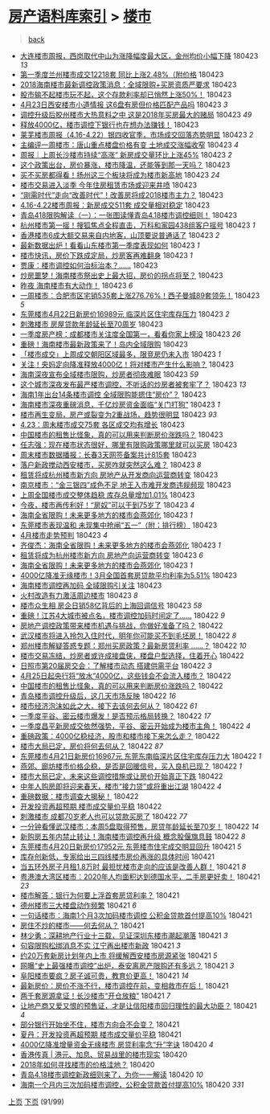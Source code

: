 [房产语料库索引](../../README.md)  > [楼市](楼市.md)
====
> [back](../README.md)

- [大连楼市周报，西岗取代中山为涨降幅度最大区，金州均价小幅下降](http://jkwz.applinzi.com/ittc/7095220783196668944.html#%E5%A4%A7%E8%BF%9E%E6%A5%BC%E5%B8%82%E5%91%A8%E6%8A%A5%EF%BC%8C%E8%A5%BF%E5%B2%97%E5%8F%96%E4%BB%A3%E4%B8%AD%E5%B1%B1%E4%B8%BA%E6%B6%A8%E9%99%8D%E5%B9%85%E5%BA%A6%E6%9C%80%E5%A4%A7%E5%8C%BA%EF%BC%8C%E9%87%91%E5%B7%9E%E5%9D%87%E4%BB%B7%E5%B0%8F%E5%B9%85%E4%B8%8B%E9%99%8D) 180423 *13* 
- [第一季度兰州楼市成交12218套 同比上涨2.48%（附价格](http://jkwz.applinzi.com/ittc/7095218831788344337.html#%E7%AC%AC%E4%B8%80%E5%AD%A3%E5%BA%A6%E5%85%B0%E5%B7%9E%E6%A5%BC%E5%B8%82%E6%88%90%E4%BA%A412218%E5%A5%97+%E5%90%8C%E6%AF%94%E4%B8%8A%E6%B6%A82.48%25%EF%BC%88%E9%99%84%E4%BB%B7%E6%A0%BC) 180423  
- [2018海南楼市最新调控政策消息：全域限购+买房资质严要求](http://jkwz.applinzi.com/ittc/7095217086668473361.html#2018%E6%B5%B7%E5%8D%97%E6%A5%BC%E5%B8%82%E6%9C%80%E6%96%B0%E8%B0%83%E6%8E%A7%E6%94%BF%E7%AD%96%E6%B6%88%E6%81%AF%EF%BC%9A%E5%85%A8%E5%9F%9F%E9%99%90%E8%B4%AD%2B%E4%B9%B0%E6%88%BF%E8%B5%84%E8%B4%A8%E4%B8%A5%E8%A6%81%E6%B1%82) 180423  
- [股市输不起楼市玩不起，这个存款利率却已悄然上涨50%！](http://jkwz.applinzi.com/ittc/7095216459179623441.html#%E8%82%A1%E5%B8%82%E8%BE%93%E4%B8%8D%E8%B5%B7%E6%A5%BC%E5%B8%82%E7%8E%A9%E4%B8%8D%E8%B5%B7%EF%BC%8C%E8%BF%99%E4%B8%AA%E5%AD%98%E6%AC%BE%E5%88%A9%E7%8E%87%E5%8D%B4%E5%B7%B2%E6%82%84%E7%84%B6%E4%B8%8A%E6%B6%A850%25%EF%BC%81) 180423  
- [4月23日西安楼市小道情报 这6盘有房但价格匹配产品吗](http://jkwz.applinzi.com/ittc/7095214758938805255.html#4%E6%9C%8823%E6%97%A5%E8%A5%BF%E5%AE%89%E6%A5%BC%E5%B8%82%E5%B0%8F%E9%81%93%E6%83%85%E6%8A%A5+%E8%BF%996%E7%9B%98%E6%9C%89%E6%88%BF%E4%BD%86%E4%BB%B7%E6%A0%BC%E5%8C%B9%E9%85%8D%E4%BA%A7%E5%93%81%E5%90%97) 180423 *3* 
- [调控升级后胶州楼市大热意料之中 这是2018年买房最大的赌局](http://jkwz.applinzi.com/ittc/7095214074029933578.html#%E8%B0%83%E6%8E%A7%E5%8D%87%E7%BA%A7%E5%90%8E%E8%83%B6%E5%B7%9E%E6%A5%BC%E5%B8%82%E5%A4%A7%E7%83%AD%E6%84%8F%E6%96%99%E4%B9%8B%E4%B8%AD+%E8%BF%99%E6%98%AF2018%E5%B9%B4%E4%B9%B0%E6%88%BF%E6%9C%80%E5%A4%A7%E7%9A%84%E8%B5%8C%E5%B1%80) 180423 *49* 
- [释放4000亿，楼市调控下银行也在想办法赚钱！](http://jkwz.applinzi.com/ittc/7095213816516445191.html#%E9%87%8A%E6%94%BE4000%E4%BA%BF%EF%BC%8C%E6%A5%BC%E5%B8%82%E8%B0%83%E6%8E%A7%E4%B8%8B%E9%93%B6%E8%A1%8C%E4%B9%9F%E5%9C%A8%E6%83%B3%E5%8A%9E%E6%B3%95%E8%B5%9A%E9%92%B1%EF%BC%81) 180423  
- [莱芜楼市周报（4.16-4.22）银四收官季，市场成交回落态势明显](http://jkwz.applinzi.com/ittc/7095213582130349067.html#%E8%8E%B1%E8%8A%9C%E6%A5%BC%E5%B8%82%E5%91%A8%E6%8A%A5%EF%BC%884.16-4.22%EF%BC%89%E9%93%B6%E5%9B%9B%E6%94%B6%E5%AE%98%E5%AD%A3%EF%BC%8C%E5%B8%82%E5%9C%BA%E6%88%90%E4%BA%A4%E5%9B%9E%E8%90%BD%E6%80%81%E5%8A%BF%E6%98%8E%E6%98%BE) 180423 *2* 
- [主编评一周楼市：唐山重点楼盘价格有变 土地成交涨幅收窄](http://jkwz.applinzi.com/ittc/7095207588415407110.html#%E4%B8%BB%E7%BC%96%E8%AF%84%E4%B8%80%E5%91%A8%E6%A5%BC%E5%B8%82%EF%BC%9A%E5%94%90%E5%B1%B1%E9%87%8D%E7%82%B9%E6%A5%BC%E7%9B%98%E4%BB%B7%E6%A0%BC%E6%9C%89%E5%8F%98+%E5%9C%9F%E5%9C%B0%E6%88%90%E4%BA%A4%E6%B6%A8%E5%B9%85%E6%94%B6%E7%AA%84) 180423 *4* 
- [周报｜上周长沙楼市持续“高涨” 新房成交量环比上涨45%](http://jkwz.applinzi.com/ittc/7095207574695838731.html#%E5%91%A8%E6%8A%A5%EF%BD%9C%E4%B8%8A%E5%91%A8%E9%95%BF%E6%B2%99%E6%A5%BC%E5%B8%82%E6%8C%81%E7%BB%AD%E2%80%9C%E9%AB%98%E6%B6%A8%E2%80%9D+%E6%96%B0%E6%88%BF%E6%88%90%E4%BA%A4%E9%87%8F%E7%8E%AF%E6%AF%94%E4%B8%8A%E6%B6%A845%25) 180423 *2* 
- [这个政策出台，房价暴涨，楼市降温，还能等到那一天吗？](http://jkwz.applinzi.com/ittc/7095204670081598470.html#%E8%BF%99%E4%B8%AA%E6%94%BF%E7%AD%96%E5%87%BA%E5%8F%B0%EF%BC%8C%E6%88%BF%E4%BB%B7%E6%9A%B4%E6%B6%A8%EF%BC%8C%E6%A5%BC%E5%B8%82%E9%99%8D%E6%B8%A9%EF%BC%8C%E8%BF%98%E8%83%BD%E7%AD%89%E5%88%B0%E9%82%A3%E4%B8%80%E5%A4%A9%E5%90%97%EF%BC%9F) 180423  
- [买不买房都得看！扬州这三个板块将成为楼市新高地](http://jkwz.applinzi.com/ittc/7095199886414971910.html#%E4%B9%B0%E4%B8%8D%E4%B9%B0%E6%88%BF%E9%83%BD%E5%BE%97%E7%9C%8B%EF%BC%81%E6%89%AC%E5%B7%9E%E8%BF%99%E4%B8%89%E4%B8%AA%E6%9D%BF%E5%9D%97%E5%B0%86%E6%88%90%E4%B8%BA%E6%A5%BC%E5%B8%82%E6%96%B0%E9%AB%98%E5%9C%B0) 180423 *24* 
- [楼市交易进入淡季 今年住房租赁市场或迎来井喷](http://jkwz.applinzi.com/ittc/7095187335501317126.html#%E6%A5%BC%E5%B8%82%E4%BA%A4%E6%98%93%E8%BF%9B%E5%85%A5%E6%B7%A1%E5%AD%A3+%E4%BB%8A%E5%B9%B4%E4%BD%8F%E6%88%BF%E7%A7%9F%E8%B5%81%E5%B8%82%E5%9C%BA%E6%88%96%E8%BF%8E%E6%9D%A5%E4%BA%95%E5%96%B7) 180423  
- [“刚需时代”走向“改善时代”！改善房将成2018楼市主力？](http://jkwz.applinzi.com/ittc/7095127780167779338.html#%E2%80%9C%E5%88%9A%E9%9C%80%E6%97%B6%E4%BB%A3%E2%80%9D%E8%B5%B0%E5%90%91%E2%80%9C%E6%94%B9%E5%96%84%E6%97%B6%E4%BB%A3%E2%80%9D%EF%BC%81%E6%94%B9%E5%96%84%E6%88%BF%E5%B0%86%E6%88%902018%E6%A5%BC%E5%B8%82%E4%B8%BB%E5%8A%9B%EF%BC%9F) 180423  
- [4.16-4.22楼市周报：新房成交511套 成交量相对稳定](http://jkwz.applinzi.com/ittc/7095182856693482513.html#4.16-4.22%E6%A5%BC%E5%B8%82%E5%91%A8%E6%8A%A5%EF%BC%9A%E6%96%B0%E6%88%BF%E6%88%90%E4%BA%A4511%E5%A5%97+%E6%88%90%E4%BA%A4%E9%87%8F%E7%9B%B8%E5%AF%B9%E7%A8%B3%E5%AE%9A) 180423  
- [青岛418限购解读（一）：一张图读懂青岛4.18楼市调控细则！](http://jkwz.applinzi.com/ittc/7095179020046173200.html#%E9%9D%92%E5%B2%9B418%E9%99%90%E8%B4%AD%E8%A7%A3%E8%AF%BB%EF%BC%88%E4%B8%80%EF%BC%89%EF%BC%9A%E4%B8%80%E5%BC%A0%E5%9B%BE%E8%AF%BB%E6%87%82%E9%9D%92%E5%B2%9B4.18%E6%A5%BC%E5%B8%82%E8%B0%83%E6%8E%A7%E7%BB%86%E5%88%99%EF%BC%81) 180423  
- [杭州楼市第一摇！搜狐焦点全程直击，万科和家园438组客户摇号](http://jkwz.applinzi.com/ittc/7095174351076983824.html#%E6%9D%AD%E5%B7%9E%E6%A5%BC%E5%B8%82%E7%AC%AC%E4%B8%80%E6%91%87%EF%BC%81%E6%90%9C%E7%8B%90%E7%84%A6%E7%82%B9%E5%85%A8%E7%A8%8B%E7%9B%B4%E5%87%BB%EF%BC%8C%E4%B8%87%E7%A7%91%E5%92%8C%E5%AE%B6%E5%9B%AD438%E7%BB%84%E5%AE%A2%E6%88%B7%E6%91%87%E5%8F%B7) 180423 *1* 
- [香港楼市6成大额交易来自内地客，山顶要说普通话了](http://jkwz.applinzi.com/ittc/7095173974642394119.html#%E9%A6%99%E6%B8%AF%E6%A5%BC%E5%B8%826%E6%88%90%E5%A4%A7%E9%A2%9D%E4%BA%A4%E6%98%93%E6%9D%A5%E8%87%AA%E5%86%85%E5%9C%B0%E5%AE%A2%EF%BC%8C%E5%B1%B1%E9%A1%B6%E8%A6%81%E8%AF%B4%E6%99%AE%E9%80%9A%E8%AF%9D%E4%BA%86) 180423 *2* 
- [最新数据出炉！看看山东楼市第一季度表现如何](http://jkwz.applinzi.com/ittc/7095172082881266705.html#%E6%9C%80%E6%96%B0%E6%95%B0%E6%8D%AE%E5%87%BA%E7%82%89%EF%BC%81%E7%9C%8B%E7%9C%8B%E5%B1%B1%E4%B8%9C%E6%A5%BC%E5%B8%82%E7%AC%AC%E4%B8%80%E5%AD%A3%E5%BA%A6%E8%A1%A8%E7%8E%B0%E5%A6%82%E4%BD%95) 180423 *1* 
- [楼市快讯，房价下跌成定局，炒房客再难翻身](http://jkwz.applinzi.com/ittc/7095170495827936262.html#%E6%A5%BC%E5%B8%82%E5%BF%AB%E8%AE%AF%EF%BC%8C%E6%88%BF%E4%BB%B7%E4%B8%8B%E8%B7%8C%E6%88%90%E5%AE%9A%E5%B1%80%EF%BC%8C%E7%82%92%E6%88%BF%E5%AE%A2%E5%86%8D%E9%9A%BE%E7%BF%BB%E8%BA%AB) 180423 *1* 
- [贾康：楼市调控如何治标治本？……](http://jkwz.applinzi.com/ittc/7095169073447175178.html#%E8%B4%BE%E5%BA%B7%EF%BC%9A%E6%A5%BC%E5%B8%82%E8%B0%83%E6%8E%A7%E5%A6%82%E4%BD%95%E6%B2%BB%E6%A0%87%E6%B2%BB%E6%9C%AC%EF%BC%9F%E2%80%A6%E2%80%A6) 180423  
- [炒房噩梦！海南楼市祭出史上最大招，房价的拐点将至？](http://jkwz.applinzi.com/ittc/7095225880177804305.html#%E7%82%92%E6%88%BF%E5%99%A9%E6%A2%A6%EF%BC%81%E6%B5%B7%E5%8D%97%E6%A5%BC%E5%B8%82%E7%A5%AD%E5%87%BA%E5%8F%B2%E4%B8%8A%E6%9C%80%E5%A4%A7%E6%8B%9B%EF%BC%8C%E6%88%BF%E4%BB%B7%E7%9A%84%E6%8B%90%E7%82%B9%E5%B0%86%E8%87%B3%EF%BC%9F) 180423  
- [昨夜 海南楼市有大动作！](http://jkwz.applinzi.com/ittc/7095152747274044423.html#%E6%98%A8%E5%A4%9C+%E6%B5%B7%E5%8D%97%E6%A5%BC%E5%B8%82%E6%9C%89%E5%A4%A7%E5%8A%A8%E4%BD%9C%EF%BC%81) 180423 *6* 
- [一周楼市：合肥市区宅销535套上涨276.76%！西子曼城89套领先！](http://jkwz.applinzi.com/ittc/7095138094225556491.html#%E4%B8%80%E5%91%A8%E6%A5%BC%E5%B8%82%EF%BC%9A%E5%90%88%E8%82%A5%E5%B8%82%E5%8C%BA%E5%AE%85%E9%94%80535%E5%A5%97%E4%B8%8A%E6%B6%A8276.76%25%EF%BC%81%E8%A5%BF%E5%AD%90%E6%9B%BC%E5%9F%8E89%E5%A5%97%E9%A2%86%E5%85%88%EF%BC%81) 180423 *5* 
- [东莞楼市4月22日新房价16989元 临深片区住宅库存压力](http://jkwz.applinzi.com/ittc/7095137533921068039.html#%E4%B8%9C%E8%8E%9E%E6%A5%BC%E5%B8%824%E6%9C%8822%E6%97%A5%E6%96%B0%E6%88%BF%E4%BB%B716989%E5%85%83+%E4%B8%B4%E6%B7%B1%E7%89%87%E5%8C%BA%E4%BD%8F%E5%AE%85%E5%BA%93%E5%AD%98%E5%8E%8B%E5%8A%9B) 180423 *2* 
- [刺激楼市 房屋贷款年龄延长至70周岁](http://jkwz.applinzi.com/ittc/7095137422956561415.html#%E5%88%BA%E6%BF%80%E6%A5%BC%E5%B8%82+%E6%88%BF%E5%B1%8B%E8%B4%B7%E6%AC%BE%E5%B9%B4%E9%BE%84%E5%BB%B6%E9%95%BF%E8%87%B370%E5%91%A8%E5%B2%81) 180423  
- [一季度房产榜：成都楼市关注度全国第一，看看你家上榜没](http://jkwz.applinzi.com/ittc/7095133171433866257.html#%E4%B8%80%E5%AD%A3%E5%BA%A6%E6%88%BF%E4%BA%A7%E6%A6%9C%EF%BC%9A%E6%88%90%E9%83%BD%E6%A5%BC%E5%B8%82%E5%85%B3%E6%B3%A8%E5%BA%A6%E5%85%A8%E5%9B%BD%E7%AC%AC%E4%B8%80%EF%BC%8C%E7%9C%8B%E7%9C%8B%E4%BD%A0%E5%AE%B6%E4%B8%8A%E6%A6%9C%E6%B2%A1) 180423 *26* 
- [重磅！海南楼市最新政策来了！岛内全域限购](http://jkwz.applinzi.com/ittc/7095132808358134795.html#%E9%87%8D%E7%A3%85%EF%BC%81%E6%B5%B7%E5%8D%97%E6%A5%BC%E5%B8%82%E6%9C%80%E6%96%B0%E6%94%BF%E7%AD%96%E6%9D%A5%E4%BA%86%EF%BC%81%E5%B2%9B%E5%86%85%E5%85%A8%E5%9F%9F%E9%99%90%E8%B4%AD) 180423  
- [「楼市成交」上周成交朝阳区域最多，限竞房仍未入市](http://jkwz.applinzi.com/ittc/7095132697817252880.html#%E3%80%8C%E6%A5%BC%E5%B8%82%E6%88%90%E4%BA%A4%E3%80%8D%E4%B8%8A%E5%91%A8%E6%88%90%E4%BA%A4%E6%9C%9D%E9%98%B3%E5%8C%BA%E5%9F%9F%E6%9C%80%E5%A4%9A%EF%BC%8C%E9%99%90%E7%AB%9E%E6%88%BF%E4%BB%8D%E6%9C%AA%E5%85%A5%E5%B8%82) 180423 *1* 
- [关注！央妈定向降准释放4000亿！将对楼市产生什么影响？](http://jkwz.applinzi.com/ittc/7095131872424363019.html#%E5%85%B3%E6%B3%A8%EF%BC%81%E5%A4%AE%E5%A6%88%E5%AE%9A%E5%90%91%E9%99%8D%E5%87%86%E9%87%8A%E6%94%BE4000%E4%BA%BF%EF%BC%81%E5%B0%86%E5%AF%B9%E6%A5%BC%E5%B8%82%E4%BA%A7%E7%94%9F%E4%BB%80%E4%B9%88%E5%BD%B1%E5%93%8D%EF%BC%9F) 180423  
- [海南深夜宣布全域楼市限购，炒房者彻夜难眠](http://jkwz.applinzi.com/ittc/7095130840311006218.html#%E6%B5%B7%E5%8D%97%E6%B7%B1%E5%A4%9C%E5%AE%A3%E5%B8%83%E5%85%A8%E5%9F%9F%E6%A5%BC%E5%B8%82%E9%99%90%E8%B4%AD%EF%BC%8C%E7%82%92%E6%88%BF%E8%80%85%E5%BD%BB%E5%A4%9C%E9%9A%BE%E7%9C%A0) 180423 *59* 
- [这个城市深夜发布最严楼市调控，不听话的炒房者被套牢了？](http://jkwz.applinzi.com/ittc/7095130840386503687.html#%E8%BF%99%E4%B8%AA%E5%9F%8E%E5%B8%82%E6%B7%B1%E5%A4%9C%E5%8F%91%E5%B8%83%E6%9C%80%E4%B8%A5%E6%A5%BC%E5%B8%82%E8%B0%83%E6%8E%A7%EF%BC%8C%E4%B8%8D%E5%90%AC%E8%AF%9D%E7%9A%84%E7%82%92%E6%88%BF%E8%80%85%E8%A2%AB%E5%A5%97%E7%89%A2%E4%BA%86%EF%BC%9F) 180423 *13* 
- [海南1年出台14条楼市调控 全域限购能摁住“房价”？](http://jkwz.applinzi.com/ittc/7095129532447327238.html#%E6%B5%B7%E5%8D%971%E5%B9%B4%E5%87%BA%E5%8F%B014%E6%9D%A1%E6%A5%BC%E5%B8%82%E8%B0%83%E6%8E%A7+%E5%85%A8%E5%9F%9F%E9%99%90%E8%B4%AD%E8%83%BD%E6%91%81%E4%BD%8F%E2%80%9C%E6%88%BF%E4%BB%B7%E2%80%9D%EF%BC%9F) 180423  
- [海南楼市深夜重磅消息，千亿炒房资金面临“关门打狗”](http://jkwz.applinzi.com/ittc/7095128888470668298.html#%E6%B5%B7%E5%8D%97%E6%A5%BC%E5%B8%82%E6%B7%B1%E5%A4%9C%E9%87%8D%E7%A3%85%E6%B6%88%E6%81%AF%EF%BC%8C%E5%8D%83%E4%BA%BF%E7%82%92%E6%88%BF%E8%B5%84%E9%87%91%E9%9D%A2%E4%B8%B4%E2%80%9C%E5%85%B3%E9%97%A8%E6%89%93%E7%8B%97%E2%80%9D) 180423 *1* 
- [楼市再生变局，房产或裂变为2重战场，趋势很明显](http://jkwz.applinzi.com/ittc/7095126108045575179.html#%E6%A5%BC%E5%B8%82%E5%86%8D%E7%94%9F%E5%8F%98%E5%B1%80%EF%BC%8C%E6%88%BF%E4%BA%A7%E6%88%96%E8%A3%82%E5%8F%98%E4%B8%BA2%E9%87%8D%E6%88%98%E5%9C%BA%EF%BC%8C%E8%B6%8B%E5%8A%BF%E5%BE%88%E6%98%8E%E6%98%BE) 180423 *93* 
- [4.23：周末楼市成交75套 各区成交均有增长](http://jkwz.applinzi.com/ittc/7095125989288051729.html#4.23%EF%BC%9A%E5%91%A8%E6%9C%AB%E6%A5%BC%E5%B8%82%E6%88%90%E4%BA%A475%E5%A5%97+%E5%90%84%E5%8C%BA%E6%88%90%E4%BA%A4%E5%9D%87%E6%9C%89%E5%A2%9E%E9%95%BF) 180423  
- [中国楼市的租售比怪象，真的可以用来判断房价涨跌吗？](http://jkwz.applinzi.com/ittc/7095121957551080455.html#%E4%B8%AD%E5%9B%BD%E6%A5%BC%E5%B8%82%E7%9A%84%E7%A7%9F%E5%94%AE%E6%AF%94%E6%80%AA%E8%B1%A1%EF%BC%8C%E7%9C%9F%E7%9A%84%E5%8F%AF%E4%BB%A5%E7%94%A8%E6%9D%A5%E5%88%A4%E6%96%AD%E6%88%BF%E4%BB%B7%E6%B6%A8%E8%B7%8C%E5%90%97%EF%BC%9F) 180423  
- [任志强：现在楼市状态很好，哪里有限购政策哪里就可以买房](http://jkwz.applinzi.com/ittc/7095120738011055115.html#%E4%BB%BB%E5%BF%97%E5%BC%BA%EF%BC%9A%E7%8E%B0%E5%9C%A8%E6%A5%BC%E5%B8%82%E7%8A%B6%E6%80%81%E5%BE%88%E5%A5%BD%EF%BC%8C%E5%93%AA%E9%87%8C%E6%9C%89%E9%99%90%E8%B4%AD%E6%94%BF%E7%AD%96%E5%93%AA%E9%87%8C%E5%B0%B1%E5%8F%AF%E4%BB%A5%E4%B9%B0%E6%88%BF) 180423  
- [周末楼市数据播报：长春3天网签备案共计815套](http://jkwz.applinzi.com/ittc/7095120532590822416.html#%E5%91%A8%E6%9C%AB%E6%A5%BC%E5%B8%82%E6%95%B0%E6%8D%AE%E6%92%AD%E6%8A%A5%EF%BC%9A%E9%95%BF%E6%98%A53%E5%A4%A9%E7%BD%91%E7%AD%BE%E5%A4%87%E6%A1%88%E5%85%B1%E8%AE%A1815%E5%A5%97) 180423  
- [落户新政搅动西安楼市，买房咋就突然这么难？](http://jkwz.applinzi.com/ittc/7095118043355284496.html#%E8%90%BD%E6%88%B7%E6%96%B0%E6%94%BF%E6%90%85%E5%8A%A8%E8%A5%BF%E5%AE%89%E6%A5%BC%E5%B8%82%EF%BC%8C%E4%B9%B0%E6%88%BF%E5%92%8B%E5%B0%B1%E7%AA%81%E7%84%B6%E8%BF%99%E4%B9%88%E9%9A%BE%EF%BC%9F) 180423 *8* 
- [租赁将成杭州楼市新方向 房地产从开发商向运营商转变](http://jkwz.applinzi.com/ittc/7095117902195983371.html#%E7%A7%9F%E8%B5%81%E5%B0%86%E6%88%90%E6%9D%AD%E5%B7%9E%E6%A5%BC%E5%B8%82%E6%96%B0%E6%96%B9%E5%90%91+%E6%88%BF%E5%9C%B0%E4%BA%A7%E4%BB%8E%E5%BC%80%E5%8F%91%E5%95%86%E5%90%91%E8%BF%90%E8%90%A5%E5%95%86%E8%BD%AC%E5%8F%98) 180423  
- [南京楼市：“金三银四”成色不足 地王入市难开发商违规频现](http://jkwz.applinzi.com/ittc/7095116968703296529.html#%E5%8D%97%E4%BA%AC%E6%A5%BC%E5%B8%82%EF%BC%9A%E2%80%9C%E9%87%91%E4%B8%89%E9%93%B6%E5%9B%9B%E2%80%9D%E6%88%90%E8%89%B2%E4%B8%8D%E8%B6%B3+%E5%9C%B0%E7%8E%8B%E5%85%A5%E5%B8%82%E9%9A%BE%E5%BC%80%E5%8F%91%E5%95%86%E8%BF%9D%E8%A7%84%E9%A2%91%E7%8E%B0) 180423  
- [上周全国楼市成交整体趋稳 库存总量增加1.01%](http://jkwz.applinzi.com/ittc/7095115208983053328.html#%E4%B8%8A%E5%91%A8%E5%85%A8%E5%9B%BD%E6%A5%BC%E5%B8%82%E6%88%90%E4%BA%A4%E6%95%B4%E4%BD%93%E8%B6%8B%E7%A8%B3+%E5%BA%93%E5%AD%98%E6%80%BB%E9%87%8F%E5%A2%9E%E5%8A%A01.01%25) 180423  
- [今夜，楼市再传利好！“房奴”可以干到75岁了](http://jkwz.applinzi.com/ittc/7095109731880535047.html#%E4%BB%8A%E5%A4%9C%EF%BC%8C%E6%A5%BC%E5%B8%82%E5%86%8D%E4%BC%A0%E5%88%A9%E5%A5%BD%EF%BC%81%E2%80%9C%E6%88%BF%E5%A5%B4%E2%80%9D%E5%8F%AF%E4%BB%A5%E5%B9%B2%E5%88%B075%E5%B2%81%E4%BA%86) 180423 *4* 
- [海南全省限购！未来更多地方的楼市会燕郊化](http://jkwz.applinzi.com/ittc/7095107704458839047.html#%E6%B5%B7%E5%8D%97%E5%85%A8%E7%9C%81%E9%99%90%E8%B4%AD%EF%BC%81%E6%9C%AA%E6%9D%A5%E6%9B%B4%E5%A4%9A%E5%9C%B0%E6%96%B9%E7%9A%84%E6%A5%BC%E5%B8%82%E4%BC%9A%E7%87%95%E9%83%8A%E5%8C%96) 180423 *1* 
- [东莞楼市表现温和 未现集中抢闸“五一”（附：排行榜）](http://jkwz.applinzi.com/ittc/7095106511842051078.html#%E4%B8%9C%E8%8E%9E%E6%A5%BC%E5%B8%82%E8%A1%A8%E7%8E%B0%E6%B8%A9%E5%92%8C+%E6%9C%AA%E7%8E%B0%E9%9B%86%E4%B8%AD%E6%8A%A2%E9%97%B8%E2%80%9C%E4%BA%94%E4%B8%80%E2%80%9D%EF%BC%88%E9%99%84%EF%BC%9A%E6%8E%92%E8%A1%8C%E6%A6%9C%EF%BC%89) 180423  
- [4月楼市走势预判](http://jkwz.applinzi.com/ittc/7095104698602488842.html#4%E6%9C%88%E6%A5%BC%E5%B8%82%E8%B5%B0%E5%8A%BF%E9%A2%84%E5%88%A4) 180423 *4* 
- [齐俊杰：海南全省限购！未来更多地方的楼市会燕郊化](http://jkwz.applinzi.com/ittc/7095103126493463558.html#%E9%BD%90%E4%BF%8A%E6%9D%B0%EF%BC%9A%E6%B5%B7%E5%8D%97%E5%85%A8%E7%9C%81%E9%99%90%E8%B4%AD%EF%BC%81%E6%9C%AA%E6%9D%A5%E6%9B%B4%E5%A4%9A%E5%9C%B0%E6%96%B9%E7%9A%84%E6%A5%BC%E5%B8%82%E4%BC%9A%E7%87%95%E9%83%8A%E5%8C%96) 180423 *1* 
- [租赁将成为杭州楼市新方向 房地产向运营商转变](http://jkwz.applinzi.com/ittc/7095088212529906694.html#%E7%A7%9F%E8%B5%81%E5%B0%86%E6%88%90%E4%B8%BA%E6%9D%AD%E5%B7%9E%E6%A5%BC%E5%B8%82%E6%96%B0%E6%96%B9%E5%90%91+%E6%88%BF%E5%9C%B0%E4%BA%A7%E5%90%91%E8%BF%90%E8%90%A5%E5%95%86%E8%BD%AC%E5%8F%98) 180423 *6* 
- [海南全省限购！未来更多地方的楼市会燕郊化](http://jkwz.applinzi.com/ittc/7095083016026326032.html#%E6%B5%B7%E5%8D%97%E5%85%A8%E7%9C%81%E9%99%90%E8%B4%AD%EF%BC%81%E6%9C%AA%E6%9D%A5%E6%9B%B4%E5%A4%9A%E5%9C%B0%E6%96%B9%E7%9A%84%E6%A5%BC%E5%B8%82%E4%BC%9A%E7%87%95%E9%83%8A%E5%8C%96) 180423 *1* 
- [4000亿降准无缘楼市！3月全国首套房贷款平均利率为5.51%](http://jkwz.applinzi.com/ittc/7094830695354729482.html#4000%E4%BA%BF%E9%99%8D%E5%87%86%E6%97%A0%E7%BC%98%E6%A5%BC%E5%B8%82%EF%BC%813%E6%9C%88%E5%85%A8%E5%9B%BD%E9%A6%96%E5%A5%97%E6%88%BF%E8%B4%B7%E6%AC%BE%E5%B9%B3%E5%9D%87%E5%88%A9%E7%8E%87%E4%B8%BA5.51%25) 180423  
- [海南楼市调控再加码 全域限购引关注](http://jkwz.applinzi.com/ittc/7095058414646592522.html#%E6%B5%B7%E5%8D%97%E6%A5%BC%E5%B8%82%E8%B0%83%E6%8E%A7%E5%86%8D%E5%8A%A0%E7%A0%81+%E5%85%A8%E5%9F%9F%E9%99%90%E8%B4%AD%E5%BC%95%E5%85%B3%E6%B3%A8) 180423  
- [火村改造有力激活周边楼市](http://jkwz.applinzi.com/ittc/7095018195352290311.html#%E7%81%AB%E6%9D%91%E6%94%B9%E9%80%A0%E6%9C%89%E5%8A%9B%E6%BF%80%E6%B4%BB%E5%91%A8%E8%BE%B9%E6%A5%BC%E5%B8%82) 180423 *8* 
- [楼市众生相 房企日销58亿背后的上海回调信号](http://jkwz.applinzi.com/ittc/7094965572897080330.html#%E6%A5%BC%E5%B8%82%E4%BC%97%E7%94%9F%E7%9B%B8+%E6%88%BF%E4%BC%81%E6%97%A5%E9%94%8058%E4%BA%BF%E8%83%8C%E5%90%8E%E7%9A%84%E4%B8%8A%E6%B5%B7%E5%9B%9E%E8%B0%83%E4%BF%A1%E5%8F%B7) 180423 *58* 
- [重磅！江苏4大城市被点名，楼市调控加码时间定了……](http://jkwz.applinzi.com/ittc/7094916183033906187.html#%E9%87%8D%E7%A3%85%EF%BC%81%E6%B1%9F%E8%8B%8F4%E5%A4%A7%E5%9F%8E%E5%B8%82%E8%A2%AB%E7%82%B9%E5%90%8D%EF%BC%8C%E6%A5%BC%E5%B8%82%E8%B0%83%E6%8E%A7%E5%8A%A0%E7%A0%81%E6%97%B6%E9%97%B4%E5%AE%9A%E4%BA%86%E2%80%A6%E2%80%A6) 180422 *9* 
- [房地产调控政策带来楼市机遇与挑战，你做好准备了吗？](http://jkwz.applinzi.com/ittc/7094913452768494609.html#%E6%88%BF%E5%9C%B0%E4%BA%A7%E8%B0%83%E6%8E%A7%E6%94%BF%E7%AD%96%E5%B8%A6%E6%9D%A5%E6%A5%BC%E5%B8%82%E6%9C%BA%E9%81%87%E4%B8%8E%E6%8C%91%E6%88%98%EF%BC%8C%E4%BD%A0%E5%81%9A%E5%A5%BD%E5%87%86%E5%A4%87%E4%BA%86%E5%90%97%EF%BC%9F) 180422  
- [武汉楼市将进入拎包入住时代，明年你可能买不到毛坯房！](http://jkwz.applinzi.com/ittc/7094912512439092231.html#%E6%AD%A6%E6%B1%89%E6%A5%BC%E5%B8%82%E5%B0%86%E8%BF%9B%E5%85%A5%E6%8B%8E%E5%8C%85%E5%85%A5%E4%BD%8F%E6%97%B6%E4%BB%A3%EF%BC%8C%E6%98%8E%E5%B9%B4%E4%BD%A0%E5%8F%AF%E8%83%BD%E4%B9%B0%E4%B8%8D%E5%88%B0%E6%AF%9B%E5%9D%AF%E6%88%BF%EF%BC%81) 180422 *8* 
- [郑州楼市解疑答惑专题：郑州买房政策？最新房贷利率 ……？](http://jkwz.applinzi.com/ittc/7094906253849658378.html#%E9%83%91%E5%B7%9E%E6%A5%BC%E5%B8%82%E8%A7%A3%E7%96%91%E7%AD%94%E6%83%91%E4%B8%93%E9%A2%98%EF%BC%9A%E9%83%91%E5%B7%9E%E4%B9%B0%E6%88%BF%E6%94%BF%E7%AD%96%EF%BC%9F%E6%9C%80%E6%96%B0%E6%88%BF%E8%B4%B7%E5%88%A9%E7%8E%87+%E2%80%A6%E2%80%A6%EF%BC%9F) 180422 *10* 
- [楼市交易冻结，炒房者或许成接盘侠，楼盘户型选择，住着开心](http://jkwz.applinzi.com/ittc/7094899766901343249.html#%E6%A5%BC%E5%B8%82%E4%BA%A4%E6%98%93%E5%86%BB%E7%BB%93%EF%BC%8C%E7%82%92%E6%88%BF%E8%80%85%E6%88%96%E8%AE%B8%E6%88%90%E6%8E%A5%E7%9B%98%E4%BE%A0%EF%BC%8C%E6%A5%BC%E7%9B%98%E6%88%B7%E5%9E%8B%E9%80%89%E6%8B%A9%EF%BC%8C%E4%BD%8F%E7%9D%80%E5%BC%80%E5%BF%83) 180422  
- [日照市第20届房交会：了解楼市动态 搭建供需平台](http://jkwz.applinzi.com/ittc/7094870184101938186.html#%E6%97%A5%E7%85%A7%E5%B8%82%E7%AC%AC20%E5%B1%8A%E6%88%BF%E4%BA%A4%E4%BC%9A%EF%BC%9A%E4%BA%86%E8%A7%A3%E6%A5%BC%E5%B8%82%E5%8A%A8%E6%80%81+%E6%90%AD%E5%BB%BA%E4%BE%9B%E9%9C%80%E5%B9%B3%E5%8F%B0) 180422 *3* 
- [4月25日起央行将“放水”4000亿，这些钱会不会流入楼市？](http://jkwz.applinzi.com/ittc/7094798049866155018.html#4%E6%9C%8825%E6%97%A5%E8%B5%B7%E5%A4%AE%E8%A1%8C%E5%B0%86%E2%80%9C%E6%94%BE%E6%B0%B4%E2%80%9D4000%E4%BA%BF%EF%BC%8C%E8%BF%99%E4%BA%9B%E9%92%B1%E4%BC%9A%E4%B8%8D%E4%BC%9A%E6%B5%81%E5%85%A5%E6%A5%BC%E5%B8%82%EF%BC%9F) 180422  
- [中国楼市的租售比怪象，真的可以用来判断房价涨跌吗？](http://jkwz.applinzi.com/ittc/7094851743269782544.html#%E4%B8%AD%E5%9B%BD%E6%A5%BC%E5%B8%82%E7%9A%84%E7%A7%9F%E5%94%AE%E6%AF%94%E6%80%AA%E8%B1%A1%EF%BC%8C%E7%9C%9F%E7%9A%84%E5%8F%AF%E4%BB%A5%E7%94%A8%E6%9D%A5%E5%88%A4%E6%96%AD%E6%88%BF%E4%BB%B7%E6%B6%A8%E8%B7%8C%E5%90%97%EF%BC%9F) 180422  
- [青岛楼市调控升级后，这几天市场反映](http://jkwz.applinzi.com/ittc/7094832603477836817.html#%E9%9D%92%E5%B2%9B%E6%A5%BC%E5%B8%82%E8%B0%83%E6%8E%A7%E5%8D%87%E7%BA%A7%E5%90%8E%EF%BC%8C%E8%BF%99%E5%87%A0%E5%A4%A9%E5%B8%82%E5%9C%BA%E5%8F%8D%E6%98%A0) 180422 *16* 
- [楼市经济泡沫如此之大，接下去该何去何从？](http://jkwz.applinzi.com/ittc/7094820024361681927.html#%E6%A5%BC%E5%B8%82%E7%BB%8F%E6%B5%8E%E6%B3%A1%E6%B2%AB%E5%A6%82%E6%AD%A4%E4%B9%8B%E5%A4%A7%EF%BC%8C%E6%8E%A5%E4%B8%8B%E5%8E%BB%E8%AF%A5%E4%BD%95%E5%8E%BB%E4%BD%95%E4%BB%8E%EF%BC%9F) 180422 *61* 
- [一季度平谷、密云楼市爆发！是否预示格局转换？](http://jkwz.applinzi.com/ittc/7094819714322924551.html#%E4%B8%80%E5%AD%A3%E5%BA%A6%E5%B9%B3%E8%B0%B7%E3%80%81%E5%AF%86%E4%BA%91%E6%A5%BC%E5%B8%82%E7%88%86%E5%8F%91%EF%BC%81%E6%98%AF%E5%90%A6%E9%A2%84%E7%A4%BA%E6%A0%BC%E5%B1%80%E8%BD%AC%E6%8D%A2%EF%BC%9F) 180422 *17* 
- [一季度昌平新房成交依然强势，平谷、密云开始成为楼市主角！](http://jkwz.applinzi.com/ittc/7094819714234844177.html#%E4%B8%80%E5%AD%A3%E5%BA%A6%E6%98%8C%E5%B9%B3%E6%96%B0%E6%88%BF%E6%88%90%E4%BA%A4%E4%BE%9D%E7%84%B6%E5%BC%BA%E5%8A%BF%EF%BC%8C%E5%B9%B3%E8%B0%B7%E3%80%81%E5%AF%86%E4%BA%91%E5%BC%80%E5%A7%8B%E6%88%90%E4%B8%BA%E6%A5%BC%E5%B8%82%E4%B8%BB%E8%A7%92%EF%BC%81) 180422 *4* 
- [重磅政策：4000亿稳经济，股市和楼市接下来怎么走？](http://jkwz.applinzi.com/ittc/7094802148560995338.html#%E9%87%8D%E7%A3%85%E6%94%BF%E7%AD%96%EF%BC%9A4000%E4%BA%BF%E7%A8%B3%E7%BB%8F%E6%B5%8E%EF%BC%8C%E8%82%A1%E5%B8%82%E5%92%8C%E6%A5%BC%E5%B8%82%E6%8E%A5%E4%B8%8B%E6%9D%A5%E6%80%8E%E4%B9%88%E8%B5%B0%EF%BC%9F) 180422  
- [楼市大局已定，房价将何去何从？](http://jkwz.applinzi.com/ittc/7094789621114471435.html#%E6%A5%BC%E5%B8%82%E5%A4%A7%E5%B1%80%E5%B7%B2%E5%AE%9A%EF%BC%8C%E6%88%BF%E4%BB%B7%E5%B0%86%E4%BD%95%E5%8E%BB%E4%BD%95%E4%BB%8E%EF%BC%9F) 180422 *87* 
- [东莞楼市4月21日新房价16967元 东莞东南临深片区住宅库存压力大](http://jkwz.applinzi.com/ittc/7094590101298611211.html#%E4%B8%9C%E8%8E%9E%E6%A5%BC%E5%B8%824%E6%9C%8821%E6%97%A5%E6%96%B0%E6%88%BF%E4%BB%B716967%E5%85%83+%E4%B8%9C%E8%8E%9E%E4%B8%9C%E5%8D%97%E4%B8%B4%E6%B7%B1%E7%89%87%E5%8C%BA%E4%BD%8F%E5%AE%85%E5%BA%93%E5%AD%98%E5%8E%8B%E5%8A%9B%E5%A4%A7) 180422 *1* 
- [燕郊、廊坊楼市价格企稳，是否是回暖信号，买入良机已现？](http://jkwz.applinzi.com/ittc/7094761187088794635.html#%E7%87%95%E9%83%8A%E3%80%81%E5%BB%8A%E5%9D%8A%E6%A5%BC%E5%B8%82%E4%BB%B7%E6%A0%BC%E4%BC%81%E7%A8%B3%EF%BC%8C%E6%98%AF%E5%90%A6%E6%98%AF%E5%9B%9E%E6%9A%96%E4%BF%A1%E5%8F%B7%EF%BC%8C%E4%B9%B0%E5%85%A5%E8%89%AF%E6%9C%BA%E5%B7%B2%E7%8E%B0%EF%BC%9F) 180422 *1* 
- [楼市大局已定，未来这些调控措施或让房价开始真正下跌](http://jkwz.applinzi.com/ittc/7094074264997331984.html#%E6%A5%BC%E5%B8%82%E5%A4%A7%E5%B1%80%E5%B7%B2%E5%AE%9A%EF%BC%8C%E6%9C%AA%E6%9D%A5%E8%BF%99%E4%BA%9B%E8%B0%83%E6%8E%A7%E6%8E%AA%E6%96%BD%E6%88%96%E8%AE%A9%E6%88%BF%E4%BB%B7%E5%BC%80%E5%A7%8B%E7%9C%9F%E6%AD%A3%E4%B8%8B%E8%B7%8C) 180422  
- [中年人购房即将迎来春天，楼市“接力贷”或将重出江湖](http://jkwz.applinzi.com/ittc/7094739206092096528.html#%E4%B8%AD%E5%B9%B4%E4%BA%BA%E8%B4%AD%E6%88%BF%E5%8D%B3%E5%B0%86%E8%BF%8E%E6%9D%A5%E6%98%A5%E5%A4%A9%EF%BC%8C%E6%A5%BC%E5%B8%82%E2%80%9C%E6%8E%A5%E5%8A%9B%E8%B4%B7%E2%80%9D%E6%88%96%E5%B0%86%E9%87%8D%E5%87%BA%E6%B1%9F%E6%B9%96) 180422 *4* 
- [重磅数据：楼市调查大揭秘！](http://jkwz.applinzi.com/ittc/7094553893147247623.html#%E9%87%8D%E7%A3%85%E6%95%B0%E6%8D%AE%EF%BC%9A%E6%A5%BC%E5%B8%82%E8%B0%83%E6%9F%A5%E5%A4%A7%E6%8F%AD%E7%A7%98%EF%BC%81) 180422  
- [开发投资再超预期 楼市成交量价平稳](http://jkwz.applinzi.com/ittc/7094718702174077958.html#%E5%BC%80%E5%8F%91%E6%8A%95%E8%B5%84%E5%86%8D%E8%B6%85%E9%A2%84%E6%9C%9F+%E6%A5%BC%E5%B8%82%E6%88%90%E4%BA%A4%E9%87%8F%E4%BB%B7%E5%B9%B3%E7%A8%B3) 180422  
- [刺激楼市 成都70岁老人也可以贷款买房了](http://jkwz.applinzi.com/ittc/7094546150726304784.html#%E5%88%BA%E6%BF%80%E6%A5%BC%E5%B8%82+%E6%88%90%E9%83%BD70%E5%B2%81%E8%80%81%E4%BA%BA%E4%B9%9F%E5%8F%AF%E4%BB%A5%E8%B4%B7%E6%AC%BE%E4%B9%B0%E6%88%BF%E4%BA%86) 180422 *77* 
- [一分钟看懂武汉楼市：本周5盘取得预售，房贷年龄延长至70岁！](http://jkwz.applinzi.com/ittc/7094711602580554768.html#%E4%B8%80%E5%88%86%E9%92%9F%E7%9C%8B%E6%87%82%E6%AD%A6%E6%B1%89%E6%A5%BC%E5%B8%82%EF%BC%9A%E6%9C%AC%E5%91%A85%E7%9B%98%E5%8F%96%E5%BE%97%E9%A2%84%E5%94%AE%EF%BC%8C%E6%88%BF%E8%B4%B7%E5%B9%B4%E9%BE%84%E5%BB%B6%E9%95%BF%E8%87%B370%E5%B2%81%EF%BC%81) 180422 *14* 
- [新购房五年内禁止转让！海南楼市调控再升级 概念股偃旗息鼓](http://jkwz.applinzi.com/ittc/7094639774348608528.html#%E6%96%B0%E8%B4%AD%E6%88%BF%E4%BA%94%E5%B9%B4%E5%86%85%E7%A6%81%E6%AD%A2%E8%BD%AC%E8%AE%A9%EF%BC%81%E6%B5%B7%E5%8D%97%E6%A5%BC%E5%B8%82%E8%B0%83%E6%8E%A7%E5%86%8D%E5%8D%87%E7%BA%A7+%E6%A6%82%E5%BF%B5%E8%82%A1%E5%81%83%E6%97%97%E6%81%AF%E9%BC%93) 180422 *8* 
- [东莞楼市4月20日新房价17952元 东莞楼市住宅成交明显回升](http://jkwz.applinzi.com/ittc/7094579626754180106.html#%E4%B8%9C%E8%8E%9E%E6%A5%BC%E5%B8%824%E6%9C%8820%E6%97%A5%E6%96%B0%E6%88%BF%E4%BB%B717952%E5%85%83+%E4%B8%9C%E8%8E%9E%E6%A5%BC%E5%B8%82%E4%BD%8F%E5%AE%85%E6%88%90%E4%BA%A4%E6%98%8E%E6%98%BE%E5%9B%9E%E5%8D%87) 180421 *5* 
- [库存创新低，专家给出三四线楼市房价再涨的具体时间](http://jkwz.applinzi.com/ittc/7094555024669803531.html#%E5%BA%93%E5%AD%98%E5%88%9B%E6%96%B0%E4%BD%8E%EF%BC%8C%E4%B8%93%E5%AE%B6%E7%BB%99%E5%87%BA%E4%B8%89%E5%9B%9B%E7%BA%BF%E6%A5%BC%E5%B8%82%E6%88%BF%E4%BB%B7%E5%86%8D%E6%B6%A8%E7%9A%84%E5%85%B7%E4%BD%93%E6%97%B6%E9%97%B4) 180421  
- [当五环外房子月租1.8万时 最担忧楼市走向的应该是改善人群！](http://jkwz.applinzi.com/ittc/7094533929107457041.html#%E5%BD%93%E4%BA%94%E7%8E%AF%E5%A4%96%E6%88%BF%E5%AD%90%E6%9C%88%E7%A7%9F1.8%E4%B8%87%E6%97%B6+%E6%9C%80%E6%8B%85%E5%BF%A7%E6%A5%BC%E5%B8%82%E8%B5%B0%E5%90%91%E7%9A%84%E5%BA%94%E8%AF%A5%E6%98%AF%E6%94%B9%E5%96%84%E4%BA%BA%E7%BE%A4%EF%BC%81) 180421 *8* 
- [粤港澳大湾区楼市：2020年人均面积达到德国水平，二手房更好卖！](http://jkwz.applinzi.com/ittc/7094472561540989962.html#%E7%B2%A4%E6%B8%AF%E6%BE%B3%E5%A4%A7%E6%B9%BE%E5%8C%BA%E6%A5%BC%E5%B8%82%EF%BC%9A2020%E5%B9%B4%E4%BA%BA%E5%9D%87%E9%9D%A2%E7%A7%AF%E8%BE%BE%E5%88%B0%E5%BE%B7%E5%9B%BD%E6%B0%B4%E5%B9%B3%EF%BC%8C%E4%BA%8C%E6%89%8B%E6%88%BF%E6%9B%B4%E5%A5%BD%E5%8D%96%EF%BC%81) 180421 *23* 
- [楼市解答：银行为何要上浮首套房贷利率？](http://jkwz.applinzi.com/ittc/7094532256968475665.html#%E6%A5%BC%E5%B8%82%E8%A7%A3%E7%AD%94%EF%BC%9A%E9%93%B6%E8%A1%8C%E4%B8%BA%E4%BD%95%E8%A6%81%E4%B8%8A%E6%B5%AE%E9%A6%96%E5%A5%97%E6%88%BF%E8%B4%B7%E5%88%A9%E7%8E%87%EF%BC%9F) 180421  
- [德州楼市三大楼盘动作频繁](http://jkwz.applinzi.com/ittc/7094526094617347079.html#%E5%BE%B7%E5%B7%9E%E6%A5%BC%E5%B8%82%E4%B8%89%E5%A4%A7%E6%A5%BC%E7%9B%98%E5%8A%A8%E4%BD%9C%E9%A2%91%E7%B9%81) 180421 *6* 
- [一句话楼市：海南1个月3次加码楼市调控 公积金贷款首付提高10%](http://jkwz.applinzi.com/ittc/7094451772863284230.html#%E4%B8%80%E5%8F%A5%E8%AF%9D%E6%A5%BC%E5%B8%82%EF%BC%9A%E6%B5%B7%E5%8D%971%E4%B8%AA%E6%9C%883%E6%AC%A1%E5%8A%A0%E7%A0%81%E6%A5%BC%E5%B8%82%E8%B0%83%E6%8E%A7+%E5%85%AC%E7%A7%AF%E9%87%91%E8%B4%B7%E6%AC%BE%E9%A6%96%E4%BB%98%E6%8F%90%E9%AB%9810%25) 180421  
- [房住不炒的楼市——何去何从？](http://jkwz.applinzi.com/ittc/7094499482114982928.html#%E6%88%BF%E4%BD%8F%E4%B8%8D%E7%82%92%E7%9A%84%E6%A5%BC%E5%B8%82%E2%80%94%E2%80%94%E4%BD%95%E5%8E%BB%E4%BD%95%E4%BB%8E%EF%BC%9F) 180421  
- [林少勇：深耕地产行业十三载，见证深圳东楼市潮起潮落](http://jkwz.applinzi.com/ittc/7094496987489764359.html#%E6%9E%97%E5%B0%91%E5%8B%87%EF%BC%9A%E6%B7%B1%E8%80%95%E5%9C%B0%E4%BA%A7%E8%A1%8C%E4%B8%9A%E5%8D%81%E4%B8%89%E8%BD%BD%EF%BC%8C%E8%A7%81%E8%AF%81%E6%B7%B1%E5%9C%B3%E4%B8%9C%E6%A5%BC%E5%B8%82%E6%BD%AE%E8%B5%B7%E6%BD%AE%E8%90%BD) 180421 *3* 
- [句容限购松绑消息不实 江宁再出楼市新政](http://jkwz.applinzi.com/ittc/7094394574669874182.html#%E5%8F%A5%E5%AE%B9%E9%99%90%E8%B4%AD%E6%9D%BE%E7%BB%91%E6%B6%88%E6%81%AF%E4%B8%8D%E5%AE%9E+%E6%B1%9F%E5%AE%81%E5%86%8D%E5%87%BA%E6%A5%BC%E5%B8%82%E6%96%B0%E6%94%BF) 180421 *3* 
- [约20万套新房计划年内上市 将缓解西安楼市房源紧张](http://jkwz.applinzi.com/ittc/7094380684137464848.html#%E7%BA%A620%E4%B8%87%E5%A5%97%E6%96%B0%E6%88%BF%E8%AE%A1%E5%88%92%E5%B9%B4%E5%86%85%E4%B8%8A%E5%B8%82+%E5%B0%86%E7%BC%93%E8%A7%A3%E8%A5%BF%E5%AE%89%E6%A5%BC%E5%B8%82%E6%88%BF%E6%BA%90%E7%B4%A7%E5%BC%A0) 180421 *5* 
- [网曝“史上最强楼市调控”出炉，泰安离房产限购还有多远？](http://jkwz.applinzi.com/ittc/7094370784372065290.html#%E7%BD%91%E6%9B%9D%E2%80%9C%E5%8F%B2%E4%B8%8A%E6%9C%80%E5%BC%BA%E6%A5%BC%E5%B8%82%E8%B0%83%E6%8E%A7%E2%80%9D%E5%87%BA%E7%82%89%EF%BC%8C%E6%B3%B0%E5%AE%89%E7%A6%BB%E6%88%BF%E4%BA%A7%E9%99%90%E8%B4%AD%E8%BF%98%E6%9C%89%E5%A4%9A%E8%BF%9C%EF%BC%9F) 180421 *3* 
- [阜阳楼市要疯？房子诚可贵，教育价更高！](http://jkwz.applinzi.com/ittc/7094356332759221265.html#%E9%98%9C%E9%98%B3%E6%A5%BC%E5%B8%82%E8%A6%81%E7%96%AF%EF%BC%9F%E6%88%BF%E5%AD%90%E8%AF%9A%E5%8F%AF%E8%B4%B5%EF%BC%8C%E6%95%99%E8%82%B2%E4%BB%B7%E6%9B%B4%E9%AB%98%EF%BC%81) 180421 *14* 
- [最新房价：房价不涨不行，楼市调控在前，变相救市在后！](http://jkwz.applinzi.com/ittc/7094349743880930311.html#%E6%9C%80%E6%96%B0%E6%88%BF%E4%BB%B7%EF%BC%9A%E6%88%BF%E4%BB%B7%E4%B8%8D%E6%B6%A8%E4%B8%8D%E8%A1%8C%EF%BC%8C%E6%A5%BC%E5%B8%82%E8%B0%83%E6%8E%A7%E5%9C%A8%E5%89%8D%EF%BC%8C%E5%8F%98%E7%9B%B8%E6%95%91%E5%B8%82%E5%9C%A8%E5%90%8E%EF%BC%81) 180421  
- [两千套房源拿证！长沙楼市“开仓放粮”](http://jkwz.applinzi.com/ittc/7094348608130515978.html#%E4%B8%A4%E5%8D%83%E5%A5%97%E6%88%BF%E6%BA%90%E6%8B%BF%E8%AF%81%EF%BC%81%E9%95%BF%E6%B2%99%E6%A5%BC%E5%B8%82%E2%80%9C%E5%BC%80%E4%BB%93%E6%94%BE%E7%B2%AE%E2%80%9D) 180421 *7* 
- [让地产商又爱又恨的预售证，才是让信阳楼市回归理性的最大功臣？](http://jkwz.applinzi.com/ittc/7094343269398086663.html#%E8%AE%A9%E5%9C%B0%E4%BA%A7%E5%95%86%E5%8F%88%E7%88%B1%E5%8F%88%E6%81%A8%E7%9A%84%E9%A2%84%E5%94%AE%E8%AF%81%EF%BC%8C%E6%89%8D%E6%98%AF%E8%AE%A9%E4%BF%A1%E9%98%B3%E6%A5%BC%E5%B8%82%E5%9B%9E%E5%BD%92%E7%90%86%E6%80%A7%E7%9A%84%E6%9C%80%E5%A4%A7%E5%8A%9F%E8%87%A3%EF%BC%9F) 180421 *4* 
- [部分银行开始坐不住，楼市方向会不会变？](http://jkwz.applinzi.com/ittc/7094052472417158155.html#%E9%83%A8%E5%88%86%E9%93%B6%E8%A1%8C%E5%BC%80%E5%A7%8B%E5%9D%90%E4%B8%8D%E4%BD%8F%EF%BC%8C%E6%A5%BC%E5%B8%82%E6%96%B9%E5%90%91%E4%BC%9A%E4%B8%8D%E4%BC%9A%E5%8F%98%EF%BC%9F) 180421  
- [夏丹：开发投资再超预期 楼市成交量价平稳](http://jkwz.applinzi.com/ittc/7094237779695502352.html#%E5%A4%8F%E4%B8%B9%EF%BC%9A%E5%BC%80%E5%8F%91%E6%8A%95%E8%B5%84%E5%86%8D%E8%B6%85%E9%A2%84%E6%9C%9F+%E6%A5%BC%E5%B8%82%E6%88%90%E4%BA%A4%E9%87%8F%E4%BB%B7%E5%B9%B3%E7%A8%B3) 180421  
- [4000亿降准增量资金无缘楼市 房贷利率念“升”字诀](http://jkwz.applinzi.com/ittc/7094204781705036816.html#4000%E4%BA%BF%E9%99%8D%E5%87%86%E5%A2%9E%E9%87%8F%E8%B5%84%E9%87%91%E6%97%A0%E7%BC%98%E6%A5%BC%E5%B8%82+%E6%88%BF%E8%B4%B7%E5%88%A9%E7%8E%87%E5%BF%B5%E2%80%9C%E5%8D%87%E2%80%9D%E5%AD%97%E8%AF%80) 180420 *4* 
- [香港传真 | 港元、加息、贸易战里的楼市现实](http://jkwz.applinzi.com/ittc/7094195657713910794.html#%E9%A6%99%E6%B8%AF%E4%BC%A0%E7%9C%9F+%7C+%E6%B8%AF%E5%85%83%E3%80%81%E5%8A%A0%E6%81%AF%E3%80%81%E8%B4%B8%E6%98%93%E6%88%98%E9%87%8C%E7%9A%84%E6%A5%BC%E5%B8%82%E7%8E%B0%E5%AE%9E) 180420  
- [2018年如何寻找楼市的价格洼地？](http://jkwz.applinzi.com/ittc/7094191790586594320.html#2018%E5%B9%B4%E5%A6%82%E4%BD%95%E5%AF%BB%E6%89%BE%E6%A5%BC%E5%B8%82%E7%9A%84%E4%BB%B7%E6%A0%BC%E6%B4%BC%E5%9C%B0%EF%BC%9F) 180420  
- [青岛4.18楼市调控新政细则来了，为你一一解读](http://jkwz.applinzi.com/ittc/7094176186982990855.html#%E9%9D%92%E5%B2%9B4.18%E6%A5%BC%E5%B8%82%E8%B0%83%E6%8E%A7%E6%96%B0%E6%94%BF%E7%BB%86%E5%88%99%E6%9D%A5%E4%BA%86%EF%BC%8C%E4%B8%BA%E4%BD%A0%E4%B8%80%E4%B8%80%E8%A7%A3%E8%AF%BB) 180420 *10* 
- [海南一个月内三次加码楼市调控，公积金贷款首付提高10%](http://jkwz.applinzi.com/ittc/7094168481513866257.html#%E6%B5%B7%E5%8D%97%E4%B8%80%E4%B8%AA%E6%9C%88%E5%86%85%E4%B8%89%E6%AC%A1%E5%8A%A0%E7%A0%81%E6%A5%BC%E5%B8%82%E8%B0%83%E6%8E%A7%EF%BC%8C%E5%85%AC%E7%A7%AF%E9%87%91%E8%B4%B7%E6%AC%BE%E9%A6%96%E4%BB%98%E6%8F%90%E9%AB%9810%25) 180420 *331* 


 [上页](楼市92.md) [下页](楼市90.md)          (91/99)